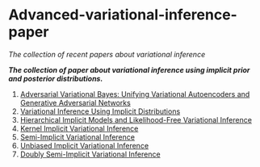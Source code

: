 # Advanced-variational-inference-paper
*The collection of recent papers about variational inference*

***The collection of paper about variational inference using implicit prior and posterior distributions.***
1. [Adversarial Variational Bayes: Unifying Variational Autoencoders and Generative Adversarial Networks](https://arxiv.org/abs/1701.04722)
2. [Variational Inference Using Implicit Distributions](https://arxiv.org/abs/1702.08235)
3. [Hierarchical Implicit Models and Likelihood-Free Variational Inference](https://arxiv.org/abs/1702.08896)
4. [Kernel Implicit Variational Inference](https://arxiv.org/abs/1705.10119)
5. [Semi-Implicit Variational Inference](https://arxiv.org/abs/1805.11183)
6. [Unbiased Implicit Variational Inference](https://arxiv.org/abs/1808.02078)
7. [Doubly Semi-Implicit Variational Inference](https://arxiv.org/abs/1810.02789)
